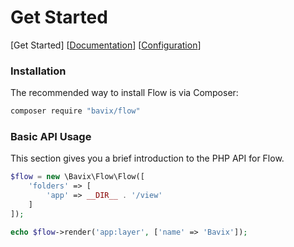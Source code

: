 Get Started
===========

[Get Started]
[[Documentation](./readme.md)]
[[Configuration](./configure.md)]

### Installation

The recommended way to install Flow is via Composer:
```bash
composer require "bavix/flow"
```

### Basic API Usage
This section gives you a brief introduction to the PHP API for Flow.

```php
$flow = new \Bavix\Flow\Flow([
    'folders' => [
        'app' => __DIR__ . '/view'
    ]
]);

echo $flow->render('app:layer', ['name' => 'Bavix']);
```
